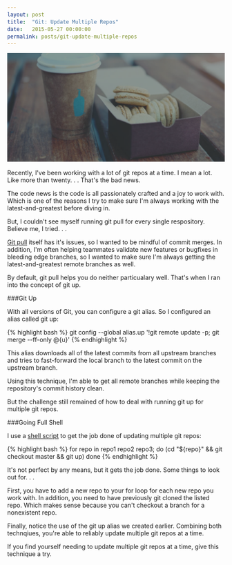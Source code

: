 ```yaml
---
layout: post
title:  "Git: Update Multiple Repos"
date:   2015-05-27 00:00:00
permalink: posts/git-update-multiple-repos
---
```


![Macroons Coffee][1]

Recently, I've been working with a lot of git repos at a time.  I mean a lot. Like more than twenty. . . That's the bad news.

The code news is the code is all passionately crafted and a joy to work with. Which is one of the reasons I try to make sure I'm always working with the latest-and-greatest before diving in.

But, I couldn't see myself running git pull for every single respository. Believe me, I tried. . .

[Git pull][2] itself has it's issues, so I wanted to be mindful of commit merges. In addition, I'm often helping teammates validate new features or bugfixes in bleeding edge branches, so I wanted to make sure I'm always getting the latest-and-greatest remote branches as well. 

By default, git pull helps you do neither particualary well. That's when I ran into the concept of git up.


###Git  Up

With all versions of Git, you can configure a git alias. So I configured an alias called git up:

{% highlight bash %}
git config --global alias.up '!git remote update -p; git merge --ff-only @{u}'
{% endhighlight %}

This alias downloads all of the latest commits from all upstream branches and tries to fast-forward the local branch to the latest commit on the upstream branch. 

Using this technique, I'm able to get all remote branches while keeping the repository's commit history clean. 

But the challenge still remained of how to deal with running git up for multiple git repos.


###Going Full Shell

I use a [shell script][3] to get the job done of updating multiple git repos:

{% highlight bash %}
for repo in repo1 repo2 repo3; do
    (cd "${repo}" && git checkout master && git up)
done
{% endhighlight %}

It's not perfect by any means, but it gets the job done. Some things to look out for. . .

First, you have to add a new repo to your for loop for each new repo you work with. In addition, you need to have previously git cloned the listed repo. Which makes sense because you can't checkout a branch for a nonexistent repo.

Finally, notice the use of the git up alias we created earlier. Combining both technqiues, you're able to reliably update multiple git repos at a time.

If you find yourself needing to update multiple git repos at a time, give this technique a try.



[1]: /images/macroons-coffee.png  "Macroons Coffee"
[2]: http://stackoverflow.com/questions/15316601/in-what-cases-could-git-pull-be-harmful
[3]: http://stackoverflow.com/questions/17099564/make-a-shell-script-to-update-3-git-repos
[4]: https://twitter.com/dhh/statuses/45923430608023552
[6]: http://techoctave.com/c7/posts/90-designer-languages

